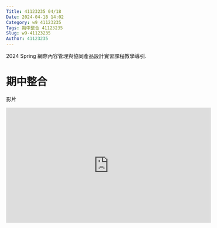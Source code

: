 ```yaml
---
Title: 41123235 04/18
Date: 2024-04-18 14:02
Category: w9 41123235
Tags: 期中整合 41123235
Slug: w9-41123235
Author: 41123235
---
```


2024 Spring 網際內容管理與協同產品設計實習課程教學導引.

<!-- PELICAN_END_SUMMARY -->

# 期中整合
影片
<iframe width="560" height="315" src="https://www.youtube.com/embed/kbtN08N5IjE?si=1jVUYA35XNV8KLp-" title="YouTube video player" frameborder="0" allow="accelerometer; autoplay; clipboard-write; encrypted-media; gyroscope; picture-in-picture; web-share" referrerpolicy="strict-origin-when-cross-origin" allowfullscreen></iframe>
